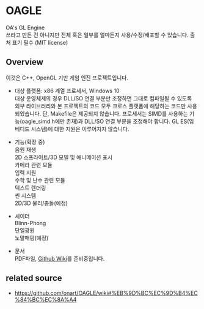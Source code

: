 # OAGLE
OA's GL Engine\
쓰라고 만든 건 아니지만 전체 혹은 일부를 얼마든지 사용/수정/배포할 수 있습니다. 출처 표기 필수 (MIT license)

## Overview
이것은 C++, OpenGL 기반 게임 엔진 프로젝트입니다.
* 대상 플랫폼: x86 계열 프로세서, Windows 10\
대상 운영체제의 경우 DLL/SO 연결 부분만 조정하면 그대로 컴파일될 수 있도록 외부 라이브러리와 본 프로젝트의 코드 모두 크로스 플랫폼에 해당하는 코드만 사용되었습니다. 단, Makefile은 제공되지 않습니다.
프로세서는 SIMD를 사용하는 기능(oagle_simd.h에만 존재)과 DLL/SO 연결 부분을 조정해야 합니다.
GL ES(임베디드 시스템)에 대한 지원은 이루어지지 않습니다.

* 기능(확장 중)\
음원 재생\
2D 스프라이트/3D 모델 및 애니메이션 표시\
카메라 관련 모듈\
입력 지원\
수학 및 난수 관련 모듈\
텍스트 렌더링\
씬 시스템\
2D/3D 물리/충돌(예정)

* 셰이더\
Blinn-Phong\
단일광원\
노말매핑(예정)

* 문서\
PDF파일, [Github Wiki](https://github.com/onart/OAGLE/wiki)를 준비중입니다.


## related source
* https://github.com/onart/OAGLE/wiki#%EB%9D%BC%EC%9D%B4%EC%84%BC%EC%8A%A4
